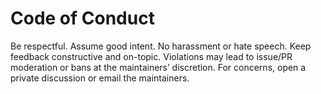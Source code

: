 # Code of Conduct
Be respectful. Assume good intent. No harassment or hate speech. Keep feedback constructive and on-topic.
Violations may lead to issue/PR moderation or bans at the maintainers’ discretion.
For concerns, open a private discussion or email the maintainers.
